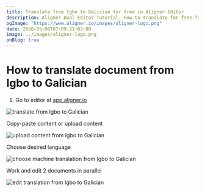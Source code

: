 ```yaml
---
title: Translate from Igbo to Galician for free in Aligner Editor
description: Aligner Dual Editor Tutorial. How to translate for free from Igbo to Galician. Aligner is multilingual document management platform. 
ogImage: "https://www.aligner.io/images/aligner-logo.png"
date: 2020-05-06T07:09:21+03:00
image: ../images/aligner-logo.png
onBlog: true
---
```


# How to translate document from Igbo to Galician

1. Go to editor at [app.aligner.io](https://app.aligner.io "Aligner App web page")

![translate from Igbo to Galician](../aligner-blank-editor.png "translate from Igbo to Galician")

Copy-paste content or upload content

![upload content from Igbo to Galician](../aligner-uploaded-document.png "upload content from Igbo to Galician")

Choose desired language

![choose machine translation from Igbo to Galician](../aligner-language-dropdown.png "choose machine translation from Igbo to Galician")

Work and edit 2 documents in parallel

![edit translation from Igbo to Galician](../aligner-double-sitded-editor.png "edit translation from Igbo to Galician")

